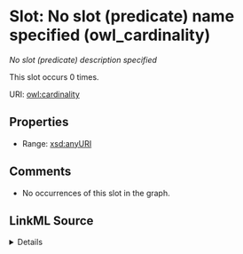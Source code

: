 

# Slot: No slot (predicate) name specified (owl_cardinality)


_No slot (predicate) description specified_






This slot occurs 0 times.


URI: [owl:cardinality](http://www.w3.org/2002/07/owl#cardinality)



<!-- no inheritance hierarchy -->








## Properties

* Range: [xsd:anyURI](http://www.w3.org/2001/XMLSchema#anyURI)





## Comments

* No occurrences of this slot in the graph.



## LinkML Source

<details>

```yaml
name: owl_cardinality
annotations:
  count:
    tag: count
    value: 0
description: No slot (predicate) description specified
title: No slot (predicate) name specified
comments:
- No occurrences of this slot in the graph.
from_schema: spatial-kg
rank: 1000
domain: owl_cardinality
slot_uri: owl:cardinality
alias: owl_cardinality
range: uri

```
</details>